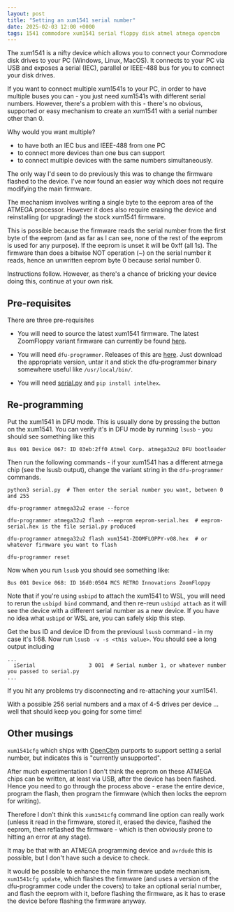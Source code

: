 ```yaml
---
layout: post
title: "Setting an xum1541 serial number"
date: 2025-02-03 12:00 +0000
tags: 1541 commodore xum1541 serial floppy disk atmel atmega opencbm
---
```


The xum1541 is a nifty device which allows you to connect your Commodore disk drives to your PC (Windows, Linux, MacOS).  It connects to your PC via USB and exposes a serial (IEC), parallel or IEEE-488 bus for you to connect your disk drives.

If you want to connect multiple xum1541s to your PC, in order to have multiple buses you can - you just need xum1541s with different serial numbers.  However, there's a problem with this - there's no obvious, supported or easy mechanism to create an xum1541 with a serial number other than 0.

Why would you want multiple?
* to have both an IEC bus and IEEE-488 from one PC
* to connect more devices than one bus can support
* to connect multiple devices with the same numbers simultaneously.

The only way I'd seen to do previously this was to change the firmware flashed to the device.  I've now found an easier way which does not require modifying the main firmware.

The mechanism involves writing a single byte to the eeprom area of the ATMEGA processor.  However it does also require erasing the device and reinstalling (or upgrading) the stock xum1541 firmware.

This is possible because the firmware reads the serial number from the first byte of the eeprom (and as far as I can see, none of the rest of the eeprom is used for any purpose).  If the eeprom is unset it will be 0xff (all 1s).  The firmware than does a bitwise NOT operation (~) on the serial number it reads, hence an unwritten eeprom byte 0 because serial number 0.

Instructions follow.  However, as there's a chance of bricking your device doing this, continue at your own risk.

## Pre-requisites

There are three pre-requisites

* You will need to source the latest xum1541 firmware.  The latest ZoomFloppy variant firmware can currently be found [here](https://github.com/OpenCBM/OpenCBM/blob/master/xum1541/xum1541-ZOOMFLOPPY-v08.hex).

* You will need `dfu-programmer`.  Releases of this are [here](https://github.com/dfu-programmer/dfu-programmer/releases).  Just download the appropriate version, untar it and stick the dfu-programmer binary somewhere useful like `/usr/local/bin/`.

* You will need [serial.py](https://github.com/piersfinlayson/xum1541/blob/main/scripts/serial.py) and `pip install intelhex`.

## Re-programming

Put the xum1541 in DFU mode.  This is usually done by pressing the button on the xum1541.  You can verify it's in DFU mode by running `lsusb` - you should see something like this

```
Bus 001 Device 067: ID 03eb:2ff0 Atmel Corp. atmega32u2 DFU bootloader
```

Then run the following commands - if your xum1541 has a different atmega chip (see the lsusb output), change the variant string in the `dfu-programmer` commands.

```
python3 serial.py  # Then enter the serial number you want, between 0 and 255

dfu-programmer atmega32u2 erase --force

dfu-programmer atmega32u2 flash --eeprom eeprom-serial.hex  # eeprom-serial.hex is the file serial.py produced

dfu-programmer atmega32u2 flash xum1541-ZOOMFLOPPY-v08.hex  # or whatever firmware you want to flash

dfu-programmer reset
```

Now when you run `lsusb` you should see something like:

```
Bus 001 Device 068: ID 16d0:0504 MCS RETRO Innovations ZoomFloppy
```

Note that if you're using `usbipd` to attach the xum1541 to WSL, you will need to rerun the `usbipd bind` command, and then re-reun `usbipd attach` as it will see the device with a different serial number as a new device.  If you have no idea what `usbipd` or WSL are, you can safely skip this step. 

Get the bus ID and device ID from the previousl `lsusb` command - in my case it's 1:68.  Now run `lsusb -v -s <this value>`.  You should see a long output including 

```
...
  iSerial                 3 001  # Serial number 1, or whatever number you passed to serial.py
...
```

If you hit any problems try disconnecting and re-attaching your xum1541.

With a possible 256 serial numbers and a max of 4-5 drives per device ... well that should keep you going for some time!

## Other musings

`xum1541cfg` which ships with [OpenCbm](https://github.com/OpenCBM/OpenCBM) purports to support setting a serial number, but indicates this is "currently unsupported".

After much experimentation I don't think the eeprom on these ATMEGA chips can be written, at least via USB, after the device has been flashed.  Hence you need to go through the process above - erase the entire device, program the flash, then program the firmware (which then locks the eeprom for writing). 

Therefore I don't think this `xum1541cfg` command line option can really work (unless it read in the firmware, stored it, erased the device, flashed the eeprom, then reflashed the firmware - which is then obviously prone to hitting an error at any stage).

It may be that with an ATMEGA programming device and `avrdude` this is possible, but I don't have such a device to check.

It would be possible to enhance the main firmware update mechanism, `xum1541cfg update`, which flashes the firmware (and uses a version of the dfu-programmer code under the covers) to take an optional serial number, and flash the eeprom with it, before flashing the firmware, as it has to erase the device before flashing the firmware anyway.